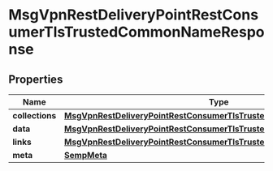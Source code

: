 
# MsgVpnRestDeliveryPointRestConsumerTlsTrustedCommonNameResponse

## Properties
Name | Type | Description | Notes
------------ | ------------- | ------------- | -------------
**collections** | [**MsgVpnRestDeliveryPointRestConsumerTlsTrustedCommonNameCollections**](MsgVpnRestDeliveryPointRestConsumerTlsTrustedCommonNameCollections.md) |  |  [optional]
**data** | [**MsgVpnRestDeliveryPointRestConsumerTlsTrustedCommonName**](MsgVpnRestDeliveryPointRestConsumerTlsTrustedCommonName.md) |  |  [optional]
**links** | [**MsgVpnRestDeliveryPointRestConsumerTlsTrustedCommonNameLinks**](MsgVpnRestDeliveryPointRestConsumerTlsTrustedCommonNameLinks.md) |  |  [optional]
**meta** | [**SempMeta**](SempMeta.md) |  | 



